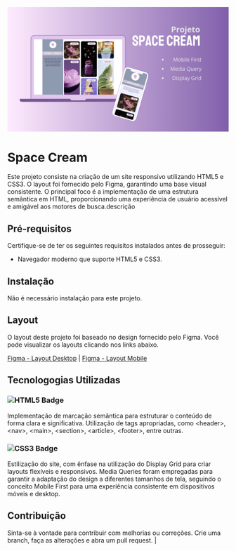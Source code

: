 ![Projeto Space Cream](./img/projeto-space-cream.png)

# Space Cream

Este projeto consiste na criação de um site responsivo utilizando HTML5 e CSS3. O layout foi fornecido pelo Figma, garantindo uma base visual consistente. O principal foco é a implementação de uma estrutura semântica em HTML, proporcionando uma experiência de usuário acessível e amigável aos motores de busca.descrição

## Pré-requisitos
Certifique-se de ter os seguintes requisitos instalados antes de prosseguir:

- Navegador moderno que suporte HTML5 e CSS3.

## Instalação

Não é necessário instalação para este projeto.

## Layout
O layout deste projeto foi baseado no design fornecido pelo Figma. Você pode visualizar os layouts clicando nos links abaixo.

[Figma - Layout Desktop](https://www.figma.com/file/Ouzsq7i4tXdAAldhpmFBm6/Stage-03---Grid-com-anima%C3%A7%C3%B5es-(Copy)?type=design&node-id=0%3A1&mode=dev)
 |  [Figma - Layout Mobile](https://www.figma.com/file/0lrsFsmXi1Od4hd3P9Faag/Stage-03---Mobile-First-(Copy)?type=design&mode=dev)

## Tecnologogias Utilizadas

### ![HTML5 Badge](https://img.shields.io/badge/HTML5-E34F26?style=for-the-badge&logo=html5&logoColor=white) 

Implementação de marcação semântica para estruturar o conteúdo de forma clara e significativa. Utilização de tags apropriadas, como &lt;header&gt;, &lt;nav&gt;, &lt;main&gt;, &lt;section&gt;, &lt;article&gt;, &lt;footer&gt;, entre outras.

### ![CSS3 Badge](https://img.shields.io/badge/CSS3-1572B6?style=for-the-badge&logo=css3&logoColor=white)   

Estilização do site, com ênfase na utilização do Display Grid para criar layouts flexíveis e responsivos. Media Queries foram empregadas para garantir a adaptação do design a diferentes tamanhos de tela, seguindo o conceito Mobile First para uma experiência consistente em dispositivos móveis e desktop. 


## Contribuição
Sinta-se à vontade para contribuir com melhorias ou correções. Crie uma branch, faça as alterações e abra um pull request.   |